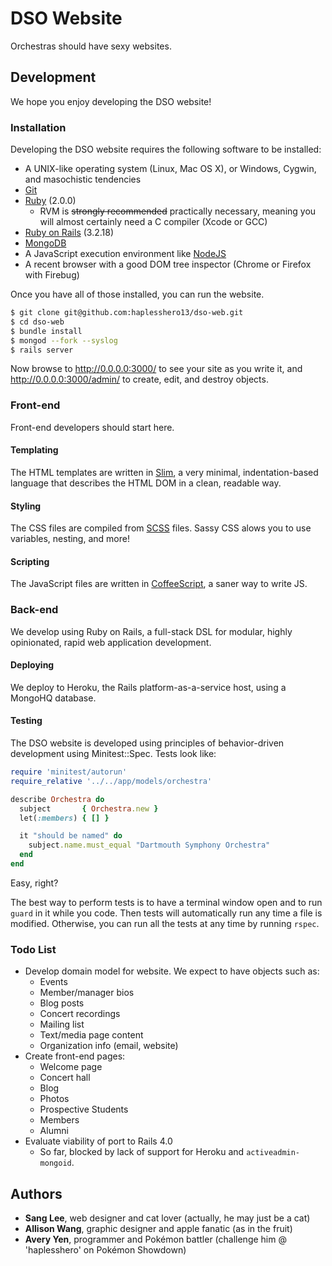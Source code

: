 # DSO Website
Orchestras should have sexy websites.

## Development
We hope you enjoy developing the DSO website!

### Installation
Developing the DSO website requires the following software to be installed:

* A UNIX-like operating system (Linux, Mac OS X), or Windows, Cygwin, and masochistic tendencies
* [Git](http://git-scm.com/)
* [Ruby](http://www.ruby-lang.org/) (2.0.0)
    * RVM is ~~strongly recommended~~ practically necessary, meaning you will almost certainly need a C compiler (Xcode or GCC)
* [Ruby on Rails](http://rubyonrails.org/) (3.2.18)
* [MongoDB](http://www.mongodb.org/)
* A JavaScript execution environment like [NodeJS](http://nodejs.org/)
* A recent browser with a good DOM tree inspector (Chrome or Firefox with Firebug)

Once you have all of those installed, you can run the website.

```bash
$ git clone git@github.com:haplesshero13/dso-web.git
$ cd dso-web
$ bundle install
$ mongod --fork --syslog
$ rails server
```

Now browse to <http://0.0.0.0:3000/> to see your site as you write it, and <http://0.0.0.0:3000/admin/> to create, edit, and destroy objects.

### Front-end
Front-end developers should start here.

#### Templating
The HTML templates are written in [Slim](http://slim-lang.com/), a very minimal, indentation-based language that describes the HTML DOM in a clean, readable way.

#### Styling
The CSS files are compiled from [SCSS](http://sass-lang.com/) files. Sassy CSS alows you to use variables, nesting, and more!

#### Scripting
The JavaScript files are written in [CoffeeScript](http://coffeescript.org/), a saner way to write JS.

### Back-end
We develop using Ruby on Rails, a full-stack DSL for modular, highly opinionated, rapid web application development.

#### Deploying
We deploy to Heroku, the Rails platform-as-a-service host, using a MongoHQ database.

#### Testing
The DSO website is developed using principles of behavior-driven development using Minitest::Spec. Tests look like:

```ruby
require 'minitest/autorun'
require_relative '../../app/models/orchestra'

describe Orchestra do
  subject       { Orchestra.new }
  let(:members) { [] }

  it "should be named" do
    subject.name.must_equal "Dartmouth Symphony Orchestra"
  end
end
```

Easy, right?

The best way to perform tests is to have a terminal window open and to run `guard` in it while you code. Then tests will automatically run any time a file is modified. Otherwise, you can run all the tests at any time by running `rspec`.

### Todo List
* Develop domain model for website. We expect to have objects such as:
    * Events
    * Member/manager bios
    * Blog posts
    * Concert recordings
    * Mailing list
    * Text/media page content
    * Organization info (email, website)
* Create front-end pages:
    * Welcome page
    * Concert hall
    * Blog
    * Photos
    * Prospective Students
    * Members
    * Alumni
* Evaluate viability of port to Rails 4.0
    * So far, blocked by lack of support for Heroku and `activeadmin-mongoid`.

## Authors
* **Sang Lee**, web designer and cat lover (actually, he may just be a cat)
* **Allison Wang**, graphic designer and apple fanatic (as in the fruit)
* **Avery Yen**, programmer and Pokémon battler (challenge him @ 'haplesshero' on Pokémon Showdown)
